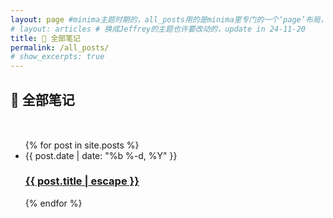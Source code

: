 ```yaml
---
layout: page #minima主题时期的，all_posts用的是minima里专门的一个‘page’布局，jeffery的主题中，类似all_posts的就直接挪用archives吧。
# layout: articles # 换成Jeffrey的主题也许要改动的，update in 24-11-20
title: 📝 全部笔记
permalink: /all_posts/
# show_excerpts: true
---
```

<style>
.post-title {display: none;}
</style>
<div style="margin-top: 10px;"></div>

## **📝 全部笔记**
<div style="margin-top: 50px;"></div>
<!-- All Posts Section -->
<ul class="post-list">
  {% for post in site.posts %}
    <li>
      <span class="post-meta">{{ post.date | date: "%b %-d, %Y" }}</span>
      <h3>
        <a class="post-link" href="{{ post.url }}">{{ post.title | escape }}</a>
      </h3>
    </li>
  {% endfor %}
</ul>

<div style="margin-top: 100px;"></div>
  
